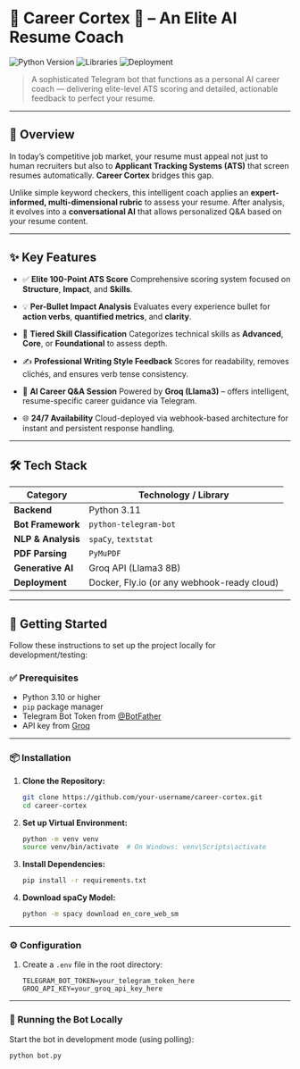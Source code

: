 

# 🚀 Career Cortex 🤖 – An Elite AI Resume Coach

![Python Version](https://img.shields.io/badge/Python-3.11-blue.svg)
![Libraries](https://img.shields.io/badge/Libraries-spaCy%20%7C%20Telegram-orange.svg)
![Deployment](https://img.shields.io/badge/Deployed%20on-Replit-lightgrey.svg)


> A sophisticated Telegram bot that functions as a personal AI career coach — delivering elite-level ATS scoring and detailed, actionable feedback to perfect your resume.

---

## 🌟 Overview

In today’s competitive job market, your resume must appeal not just to human recruiters but also to **Applicant Tracking Systems (ATS)** that screen resumes automatically. **Career Cortex** bridges this gap.

Unlike simple keyword checkers, this intelligent coach applies an **expert-informed, multi-dimensional rubric** to assess your resume. After analysis, it evolves into a **conversational AI** that allows personalized Q\&A based on your resume content.

---

## ✨ Key Features

* ✅ **Elite 100-Point ATS Score**
  Comprehensive scoring system focused on **Structure**, **Impact**, and **Skills**.

* 💡 **Per-Bullet Impact Analysis**
  Evaluates every experience bullet for **action verbs**, **quantified metrics**, and **clarity**.

* 🧠 **Tiered Skill Classification**
  Categorizes technical skills as **Advanced**, **Core**, or **Foundational** to assess depth.

* ✍️ **Professional Writing Style Feedback**
  Scores for readability, removes clichés, and ensures verb tense consistency.

* 🤖 **AI Career Q\&A Session**
  Powered by **Groq (Llama3)** – offers intelligent, resume-specific career guidance via Telegram.

* 🌐 **24/7 Availability**
  Cloud-deployed via webhook-based architecture for instant and persistent response handling.

---

## 🛠️ Tech Stack

| Category           | Technology / Library                        |
| ------------------ | ------------------------------------------- |
| **Backend**        | Python 3.11                                 |
| **Bot Framework**  | `python-telegram-bot`                       |
| **NLP & Analysis** | `spaCy`, `textstat`                         |
| **PDF Parsing**    | `PyMuPDF`                                   |
| **Generative AI**  | Groq API (Llama3 8B)                        |
| **Deployment**     | Docker, Fly.io (or any webhook-ready cloud) |

---

## 🚀 Getting Started

Follow these instructions to set up the project locally for development/testing:

### ✅ Prerequisites

* Python 3.10 or higher
* `pip` package manager
* Telegram Bot Token from [@BotFather](https://t.me/BotFather)
* API key from [Groq](https://groq.com/)

---

### 📦 Installation

1. **Clone the Repository:**

   ```bash
   git clone https://github.com/your-username/career-cortex.git
   cd career-cortex
   ```

2. **Set up Virtual Environment:**

   ```bash
   python -m venv venv
   source venv/bin/activate  # On Windows: venv\Scripts\activate
   ```

3. **Install Dependencies:**

   ```bash
   pip install -r requirements.txt
   ```

4. **Download spaCy Model:**

   ```bash
   python -m spacy download en_core_web_sm
   ```

---

### ⚙️ Configuration

1. Create a `.env` file in the root directory:

   ```env
   TELEGRAM_BOT_TOKEN=your_telegram_token_here
   GROQ_API_KEY=your_groq_api_key_here
   ```

---

### 🧪 Running the Bot Locally

Start the bot in development mode (using polling):

```bash
python bot.py
```
